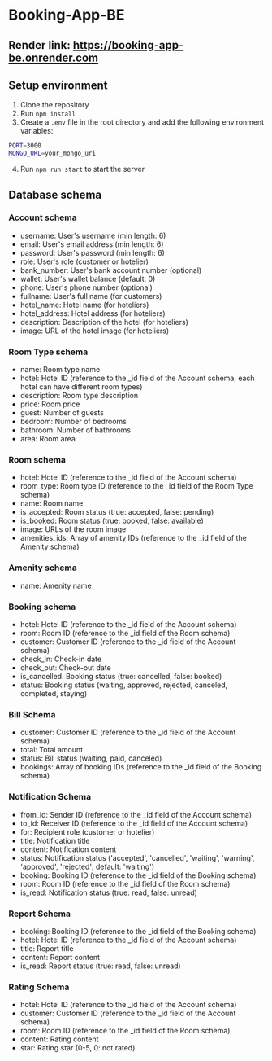 # Booking-App-BE

## Render link: https://booking-app-be.onrender.com

## Setup environment
1. Clone the repository
2. Run `npm install`
3. Create a `.env` file in the root directory and add the following environment variables:
```bash
PORT=3000
MONGO_URL=your_mongo_uri
```
4. Run `npm run start` to start the server


## Database schema
### Account schema
- username: User's username (min length: 6)
- email: User's email address (min length: 6)
- password: User's password (min length: 6)
- role: User's role (customer or hotelier)
- bank_number: User's bank account number (optional)
- wallet: User's wallet balance (default: 0)
- phone: User's phone number (optional)
- fullname: User's full name (for customers)
- hotel_name: Hotel name (for hoteliers)
- hotel_address: Hotel address (for hoteliers)
- description: Description of the hotel (for hoteliers)
- image: URL of the hotel image (for hoteliers)

### Room Type schema
- name: Room type name
- hotel: Hotel ID (reference to the _id field of the Account schema, each hotel can have different room types)
- description: Room type description
- price: Room price
- guest: Number of guests
- bedroom: Number of bedrooms
- bathroom: Number of bathrooms
- area: Room area

### Room schema
- hotel: Hotel ID (reference to the _id field of the Account schema)
- room_type: Room type ID (reference to the _id field of the Room Type schema)
- name: Room name
- is_accepted: Room status (true: accepted, false: pending)
- is_booked: Room status (true: booked, false: available)
- image: URLs of the room image
- amenities_ids: Array of amenity IDs (reference to the _id field of the Amenity schema)

### Amenity schema
- name: Amenity name

### Booking schema
- hotel: Hotel ID (reference to the _id field of the Account schema)
- room: Room ID (reference to the _id field of the Room schema)
- customer: Customer ID (reference to the _id field of the Account schema)
- check_in: Check-in date
- check_out: Check-out date
- is_cancelled: Booking status (true: cancelled, false: booked)
- status: Booking status (waiting, approved, rejected, canceled, completed, staying)

### Bill Schema
- customer: Customer ID (reference to the _id field of the Account schema)
- total: Total amount
- status: Bill status (waiting, paid, canceled)
- bookings: Array of booking IDs (reference to the _id field of the Booking schema)

### Notification Schema
- from_id: Sender ID (reference to the _id field of the Account schema)
- to_id: Receiver ID (reference to the _id field of the Account schema)
- for: Recipient role (customer or hotelier)
- title: Notification title
- content: Notification content
- status: Notification status ('accepted', 'cancelled', 'waiting', 'warning', 'approved', 'rejected'; default: 'waiting')
- booking: Booking ID (reference to the _id field of the Booking schema)
- room: Room ID (reference to the _id field of the Room schema)
- is_read: Notification status (true: read, false: unread)

### Report Schema
- booking: Booking ID (reference to the _id field of the Booking schema)
- hotel: Hotel ID (reference to the _id field of the Account schema)
- title: Report title
- content: Report content
- is_read: Report status (true: read, false: unread)

### Rating Schema
- hotel: Hotel ID (reference to the _id field of the Account schema)
- customer: Customer ID (reference to the _id field of the Account schema)
- room: Room ID (reference to the _id field of the Room schema)
- content: Rating content
- star: Rating star (0-5, 0: not rated)
